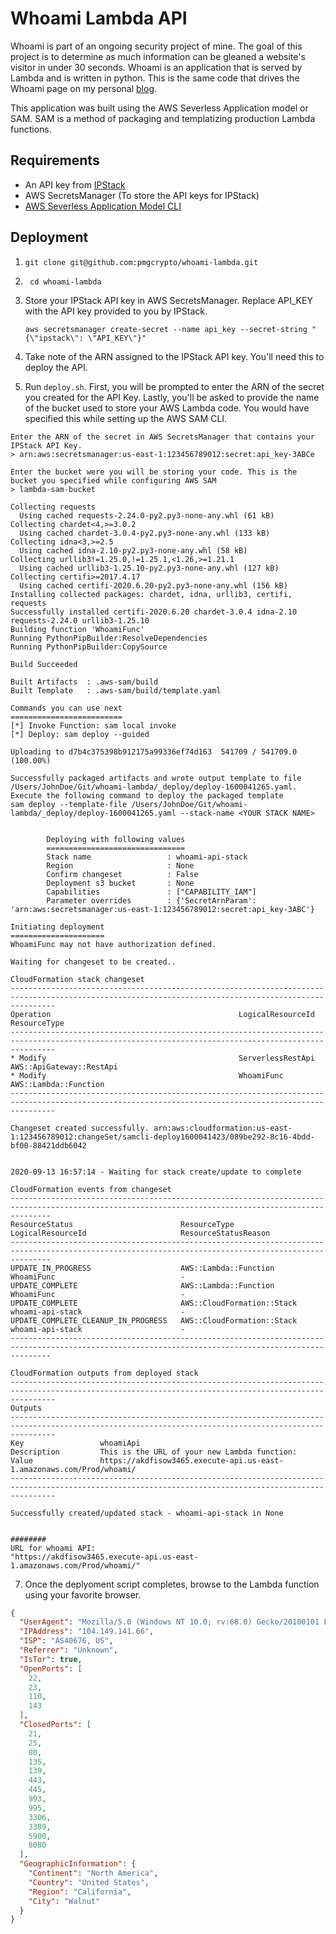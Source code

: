 # Whoami Lambda API 

Whoami is part of an ongoing security project of mine. The goal of this project is to determine as much information can be gleaned a website's visitor in under 30 seconds. Whoami is an application that is served by Lambda and is written in python. This is the same code that drives the Whoami page on my personal [blog](http://gotcipher.io/default/whoami/).  

This application was built using the AWS Severless Application model or SAM. SAM is a method of packaging and templatizing production Lambda functions. 

## Requirements
- An API key from [IPStack](https://ipstack.com/)
- AWS SecretsManager (To store the API keys for IPStack)
- [AWS Severless Application Model CLI](https://docs.aws.amazon.com/serverless-application-model/latest/developerguide/serverless-sam-cli-install.html)
 
## Deployment
1. ```git clone git@github.com:pmgcrypto/whoami-lambda.git```
2. ``` cd whoami-lambda```
3. Store your IPStack API key in AWS SecretsManager. Replace API_KEY with the API key provided to you by IPStack. 
   
    ```aws secretsmanager create-secret --name api_key --secret-string "{\"ipstack\": \"API_KEY\"}"```

5. Take note of the ARN assigned to the IPStack API key. You'll need this to deploy the API. 
6. Run ```deploy.sh```. First, you will be prompted to enter the ARN of the secret you created for the API Key. Lastly, you'll be asked to provide the name of the bucket used to store your AWS Lambda code. You would have specified this while setting up the AWS SAM CLI.
```
Enter the ARN of the secret in AWS SecretsManager that contains your IPStack API Key.
> arn:aws:secretsmanager:us-east-1:123456789012:secret:api_key-3ABCe

Enter the bucket were you will be storing your code. This is the bucket you specified while configuring AWS SAM
> lambda-sam-bucket

Collecting requests
  Using cached requests-2.24.0-py2.py3-none-any.whl (61 kB)
Collecting chardet<4,>=3.0.2
  Using cached chardet-3.0.4-py2.py3-none-any.whl (133 kB)
Collecting idna<3,>=2.5
  Using cached idna-2.10-py2.py3-none-any.whl (58 kB)
Collecting urllib3!=1.25.0,!=1.25.1,<1.26,>=1.21.1
  Using cached urllib3-1.25.10-py2.py3-none-any.whl (127 kB)
Collecting certifi>=2017.4.17
  Using cached certifi-2020.6.20-py2.py3-none-any.whl (156 kB)
Installing collected packages: chardet, idna, urllib3, certifi, requests
Successfully installed certifi-2020.6.20 chardet-3.0.4 idna-2.10 requests-2.24.0 urllib3-1.25.10
Building function 'WhoamiFunc'
Running PythonPipBuilder:ResolveDependencies
Running PythonPipBuilder:CopySource

Build Succeeded

Built Artifacts  : .aws-sam/build
Built Template   : .aws-sam/build/template.yaml

Commands you can use next
=========================
[*] Invoke Function: sam local invoke
[*] Deploy: sam deploy --guided
    
Uploading to d7b4c375398b912175a99336ef74d163  541709 / 541709.0  (100.00%)

Successfully packaged artifacts and wrote output template to file /Users/JohnDoe/Git/whoami-lambda/_deploy/deploy-1600041265.yaml.
Execute the following command to deploy the packaged template
sam deploy --template-file /Users/JohnDoe/Git/whoami-lambda/_deploy/deploy-1600041265.yaml --stack-name <YOUR STACK NAME>


        Deploying with following values
        ===============================
        Stack name                 : whoami-api-stack
        Region                     : None
        Confirm changeset          : False
        Deployment s3 bucket       : None
        Capabilities               : ["CAPABILITY_IAM"]
        Parameter overrides        : {'SecretArnParam': 'arn:aws:secretsmanager:us-east-1:123456789012:secret:api_key-3ABC'}

Initiating deployment
=====================
WhoamiFunc may not have authorization defined.

Waiting for changeset to be created..

CloudFormation stack changeset
------------------------------------------------------------------------------------------------------------------------------------------------------
Operation                                          LogicalResourceId                                  ResourceType                                     
------------------------------------------------------------------------------------------------------------------------------------------------------
* Modify                                           ServerlessRestApi                                  AWS::ApiGateway::RestApi                         
* Modify                                           WhoamiFunc                                         AWS::Lambda::Function                            
------------------------------------------------------------------------------------------------------------------------------------------------------

Changeset created successfully. arn:aws:cloudformation:us-east-1:123456789012:changeSet/samcli-deploy1600041423/089be292-8c16-4bdd-bf00-88421ddb6042


2020-09-13 16:57:14 - Waiting for stack create/update to complete

CloudFormation events from changeset
-----------------------------------------------------------------------------------------------------------------------------------------------------
ResourceStatus                        ResourceType                          LogicalResourceId                     ResourceStatusReason                
-----------------------------------------------------------------------------------------------------------------------------------------------------
UPDATE_IN_PROGRESS                    AWS::Lambda::Function                 WhoamiFunc                            -                                   
UPDATE_COMPLETE                       AWS::Lambda::Function                 WhoamiFunc                            -                                   
UPDATE_COMPLETE                       AWS::CloudFormation::Stack            whoami-api-stack                      -                                   
UPDATE_COMPLETE_CLEANUP_IN_PROGRESS   AWS::CloudFormation::Stack            whoami-api-stack                      -                                   
-----------------------------------------------------------------------------------------------------------------------------------------------------

CloudFormation outputs from deployed stack
------------------------------------------------------------------------------------------------------------------------------------------------------
Outputs                                                                                                                                              
------------------------------------------------------------------------------------------------------------------------------------------------------
Key                 whoamiApi                                                                                                                        
Description         This is the URL of your new Lambda function:                                                                 
Value               https://akdfisow3465.execute-api.us-east-1.amazonaws.com/Prod/whoami/                                                              
------------------------------------------------------------------------------------------------------------------------------------------------------

Successfully created/updated stack - whoami-api-stack in None


########
URL for whoami API:
"https://akdfisow3465.execute-api.us-east-1.amazonaws.com/Prod/whoami/"
```
7. Once the deplyoment script completes, browse to the Lambda function using your favorite browser. 
```json
{
  "UserAgent": "Mozilla/5.0 (Windows NT 10.0; rv:68.0) Gecko/20100101 Firefox/68.0",
  "IPAddress": "104.149.141.66",
  "ISP": "AS40676, US",
  "Referrer": "Unknown",
  "IsTor": true,
  "OpenPorts": [
    22,
    23,
    110,
    143
  ],
  "ClosedPorts": [
    21,
    25,
    80,
    135,
    139,
    443,
    445,
    993,
    995,
    3306,
    3389,
    5900,
    8080
  ],
  "GeographicInformation": {
    "Continent": "North America",
    "Country": "United States",
    "Region": "California",
    "City": "Walnut"
  }
}
```